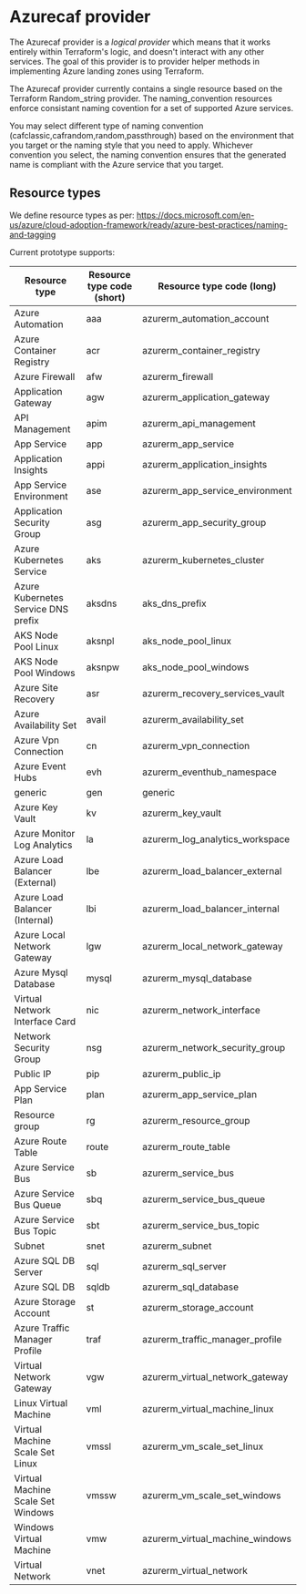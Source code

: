# Azurecaf provider

The Azurecaf provider is a *logical provider* which means that it works entirely within Terraform's logic, and doesn't interact with any other services. The goal of this provider is to provider helper methods in implementing Azure landing zones using Terraform.

The Azurecaf provider currently contains a single resource based on the Terraform Random_string provider. The naming_convention resources enforce consistant naming covention for a set of supported Azure services.

You may select different type of naming convention (cafclassic,cafrandom,random,passthrough) based on the environment that you target or the naming style that you need to apply. Whichever convention you select, the naming convention ensures that the generated name is compliant with the Azure service that you target.

## Resource types

We define resource types as per: https://docs.microsoft.com/en-us/azure/cloud-adoption-framework/ready/azure-best-practices/naming-and-tagging 

Current prototype supports:

| Resource type                       | Resource type code (short)  | Resource type code (long)               |
| ----------------------------------- | ----------------------------|-----------------------------------------|
| Azure Automation                    | aaa                         | azurerm_automation_account              |
| Azure Container Registry            | acr                         | azurerm_container_registry              |
| Azure Firewall                      | afw                         | azurerm_firewall                        |
| Application Gateway                 | agw                         | azurerm_application_gateway             |
| API Management                      | apim                        | azurerm_api_management                  |
| App Service                         | app                         | azurerm_app_service                     |
| Application Insights                | appi                        | azurerm_application_insights            |
| App Service Environment             | ase                         | azurerm_app_service_environment         |
| Application Security Group          | asg                         | azurerm_app_security_group              |
| Azure Kubernetes Service            | aks                         | azurerm_kubernetes_cluster              |
| Azure Kubernetes Service DNS prefix | aksdns                      | aks_dns_prefix                          |
| AKS Node Pool Linux                 | aksnpl                      | aks_node_pool_linux                     |
| AKS Node Pool Windows               | aksnpw                      | aks_node_pool_windows                   |
| Azure Site Recovery                 | asr                         | azurerm_recovery_services_vault         |
| Azure Availability Set              | avail                       | azurerm_availability_set                |
| Azure Vpn Connection                | cn                          | azurerm_vpn_connection                  |
| Azure Event Hubs                    | evh                         | azurerm_eventhub_namespace              |
| generic                             | gen                         | generic                                 |
| Azure Key Vault                     | kv                          | azurerm_key_vault                       |
| Azure Monitor Log Analytics         | la                          | azurerm_log_analytics_workspace         |
| Azure Load Balancer (External)      | lbe                         | azurerm_load_balancer_external          |
| Azure Load Balancer (Internal)      | lbi                         | azurerm_load_balancer_internal          |
| Azure Local Network Gateway         | lgw                         | azurerm_local_network_gateway           |
| Azure Mysql Database                | mysql                       | azurerm_mysql_database                  |
| Virtual Network Interface Card      | nic                         | azurerm_network_interface               |
| Network Security Group              | nsg                         | azurerm_network_security_group          |
| Public IP                           | pip                         | azurerm_public_ip                       |
| App Service Plan                    | plan                        | azurerm_app_service_plan                |
| Resource group                      | rg                          | azurerm_resource_group                  |
| Azure Route Table                   | route                       | azurerm_route_table                     |
| Azure Service Bus                   | sb                          | azurerm_service_bus                     |
| Azure Service Bus Queue             | sbq                         | azurerm_service_bus_queue               |
| Azure Service Bus Topic             | sbt                         | azurerm_service_bus_topic               |
| Subnet                              | snet                        | azurerm_subnet                          |
| Azure SQL DB Server                 | sql                         | azurerm_sql_server                      |
| Azure SQL DB                        | sqldb                       | azurerm_sql_database                    |
| Azure Storage Account               | st                          | azurerm_storage_account                 |
| Azure Traffic Manager Profile       | traf                        | azurerm_traffic_manager_profile         |
| Virtual Network Gateway             | vgw                         | azurerm_virtual_network_gateway         |
| Linux Virtual Machine               | vml                         | azurerm_virtual_machine_linux           |
| Virtual Machine Scale Set Linux     | vmssl                       | azurerm_vm_scale_set_linux              |
| Virtual Machine Scale Set Windows   | vmssw                       | azurerm_vm_scale_set_windows            |
| Windows Virtual Machine             | vmw                         | azurerm_virtual_machine_windows         |
| Virtual Network                     | vnet                        | azurerm_virtual_network                 |